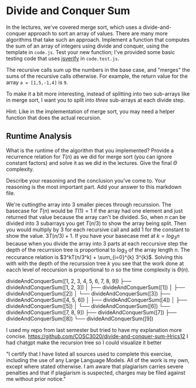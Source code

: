 # Divide and Conquer Sum

In the lectures, we've covered merge sort, which uses a divide-and-conquer
approach to sort an array of values. There are many more algorithms that take
such an approach. Implement a function that computes the sum of an array of
integers using divide and conquer, using the template in `code.js`. Test your
new function; I've provided some basic testing code that uses
[jsverify](https://jsverify.github.io/) in `code.test.js`.

The recursive calls sum up the numbers in the base case, and "merges" the sums
of the recursive calls otherwise. For example, the return value for the array `a
= [1,5,-1,4]` is `9`.

To make it a bit more interesting, instead of splitting into two sub-arrays like
in merge sort, I want you to split into *three* sub-arrays at each divide step.

Hint: Like in the implementation of merge sort, you may need a helper function
that does the actual recursion.

## Runtime Analysis

What is the runtime of the algorithm that you implemented? Provide a recurrence
relation for $T(n)$ as we did for merge sort (you can ignore constant factors)
and solve it as we did in the lectures. Give the final $\Theta$ complexity.

Describe your reasoning and the conclusion you've come to. Your reasoning is the
most important part. Add your answer to this markdown file.

We're cuttingthe array into 3 smaller pieces through recurssion. The basecase for $T(n)$ would be $T(1)=1$ if the array had one element and just returned that value because
the array can't be divided. So, when $n$ can be divided into 3 subarrays you get $T(n/3)$ to show the array being split. Then you would multiply by 3 for each recursive call and add 1 for the constant to show the value.
$3T(n/3)+1$. If you have your basecase met at $k=log_3n$ because when you divide the array into 3 parts at each reccursive step the depth of the recurrsion tree is proportional to $log_3$ of the array length $n$. The  reccurance relation is $3^kT(n/3^k) + \sum_{i=0}^{k} 3^{k}$. Solving this with with the depth of the recurssion tree $k$ you see that the work done at eacch level of reccursion is proportional to $n$ so the time complexity is $\Theta(n)$.


divideAndConquerSum([1, 2, 3, 4, 5, 6, 7, 8, 9])
    ├── divideAndConquerSum([1, 2, 3])
    │   ├── divideAndConquerSum([1])
    │   ├── divideAndConquerSum([2])
    │   └── divideAndConquerSum([3])
    ├── divideAndConquerSum([4, 5, 6])
    │   ├── divideAndConquerSum([4])
    │   ├── divideAndConquerSum([5])
    │   └── divideAndConquerSum([6])
    └── divideAndConquerSum([7, 8, 9])
        ├── divideAndConquerSum([7])
        ├── divideAndConquerSum([8])
        └── divideAndConquerSum([9])




I used my repo from last semester but tried to have my explanation more concise. 
https://github.com/COSC3020/divide-and-conquer-sum-Hrics12
I had chatgpt make the recursion tree so I could visualize it better

"I certify that I have listed all sources used to complete this exercise, including the use of any Large Language Models. All of the work is my own, except where stated otherwise. I am aware that plagiarism carries severe penalties and that if plagiarism is suspected, charges may be filed against me without prior notice."
